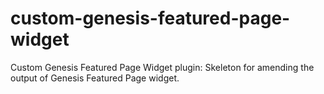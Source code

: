 # custom-genesis-featured-page-widget
Custom Genesis Featured Page Widget plugin: Skeleton for amending the output of Genesis Featured Page widget.
